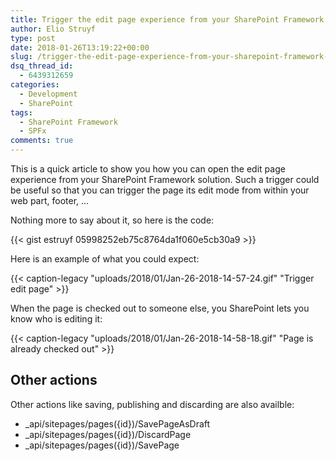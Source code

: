 ```yaml
---
title: Trigger the edit page experience from your SharePoint Framework solution
author: Elio Struyf
type: post
date: 2018-01-26T13:19:22+00:00
slug: /trigger-the-edit-page-experience-from-your-sharepoint-framework-solution/
dsq_thread_id:
  - 6439312659
categories:
  - Development
  - SharePoint
tags:
  - SharePoint Framework
  - SPFx
comments: true
---
```


This is a quick article to show you how you can open the edit page experience from your SharePoint Framework solution. Such a trigger could be useful so that you can trigger the page its edit mode from within your web part, footer, ...

Nothing more to say about it, so here is the code:

{{< gist estruyf 05998252eb75c8764da1f060e5cb30a9 >}}

Here is an example of what you could expect:

{{< caption-legacy "uploads/2018/01/Jan-26-2018-14-57-24.gif" "Trigger edit page" >}}

When the page is checked out to someone else, you SharePoint lets you know who is editing it:

{{< caption-legacy "uploads/2018/01/Jan-26-2018-14-58-18.gif" "Page is already checked out" >}}

## Other actions

Other actions like saving, publishing and discarding are also availble:

*   _api/sitepages/pages({id})/SavePageAsDraft
*   _api/sitepages/pages({id})/DiscardPage
*   _api/sitepages/pages({id})/SavePage